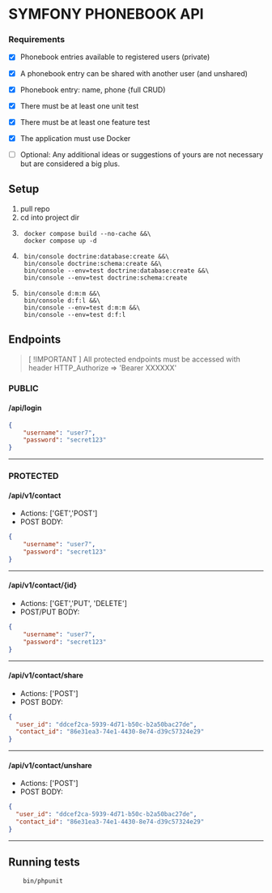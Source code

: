 # SYMFONY PHONEBOOK API

### Requirements
- [x] Phonebook entries available to registered users (private)

- [x] A phonebook entry can be shared with another user (and unshared)
- [x] Phonebook entry: name, phone {full CRUD)

- [x] There must be at least one unit test

- [x] There must be at least one feature test

- [x] The application must use Docker

- [ ] Optional: Any additional ideas or suggestions of yours are not necessary
but are considered a big plus.

  
## Setup
1. pull repo
2. cd into project dir
3. ```shell
    docker compose build --no-cache &&\
    docker compose up -d
   ```
4. ```shell
    bin/console doctrine:database:create &&\
    bin/console doctrine:schema:create &&\
    bin/console --env=test doctrine:database:create &&\
    bin/console --env=test doctrine:schema:create
    ```
5. ```shell
    bin/console d:m:m &&\
    bin/console d:f:l &&\
    bin/console --env=test d:m:m &&\
    bin/console --env=test d:f:l
    ```
   
## Endpoints
>[ !IMPORTANT ] All protected endpoints must be accessed with header
> HTTP_Authorize => 'Bearer XXXXXX'
### PUBLIC

#### /api/login
```json
{
    "username": "user7",
    "password": "secret123"
}
```
---

### PROTECTED


#### /api/v1/contact
- Actions: ['GET','POST']
- POST BODY:
```json
{
    "username": "user7",
    "password": "secret123"
}
```
---

#### /api/v1/contact/{id} 
- Actions: ['GET','PUT', 'DELETE']
- POST/PUT BODY:
```json
{
    "username": "user7",
    "password": "secret123"
}
```
---

#### /api/v1/contact/share
- Actions: ['POST']
- POST BODY:
```json
{
  "user_id": "ddcef2ca-5939-4d71-b50c-b2a50bac27de",
  "contact_id": "86e31ea3-74e1-4430-8e74-d39c57324e29"
}
```
---

#### /api/v1/contact/unshare
- Actions: ['POST']
- POST BODY:
```json
{
  "user_id": "ddcef2ca-5939-4d71-b50c-b2a50bac27de",
  "contact_id": "86e31ea3-74e1-4430-8e74-d39c57324e29"
}
```
---


## Running tests
```shell
    bin/phpunit 
```